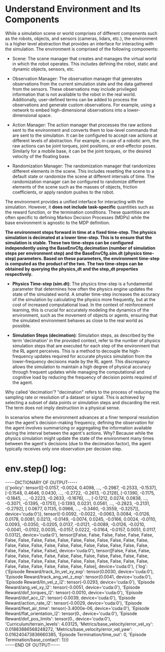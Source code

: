 # Understand Environment and Its Components

While a simulation scene or world comprises of different components such as the robots, objects, and sensors (cameras, lidars, etc.), the environment is a higher level abstraction that provides an interface for interacting with the simulation. The environment is comprised of the following components:

- Scene: The scene manager that creates and manages the virtual world in which the robot operates. This includes defining the robot,
static and dynamic objects, sensors, etc.

- Observation Manager: The observation manager that generates observations from the current simulation state and the data gathered 
from the sensors. These observations may include privileged information that is not available to the robot in the real world.
Additionally, user-defined terms can be added to process the observations and generate custom observations. 
For example, using a network to embed high-dimensional observations into a lower-dimensional space.

- Action Manager: The action manager that processes the raw actions sent to the environment and converts them to low-level commands 
that are sent to the simulation. It can be configured to accept raw actions at different levels of abstraction. 
For example, in case of a robotic arm, the raw actions can be joint torques, joint positions, or end-effector poses. 
Similarly for a mobile base, it can be the joint torques, or the desired velocity of the floating base.

- Randomization Manager: The randomization manager that randomizes different elements in the scene. 
This includes resetting the scene to a default state or randomize the scene at different intervals of time. 
The randomization manager can be configured to randomize different elements of the scene such as the masses of objects, 
friction coefficients, or apply random pushes to the robot.

The environment provides a unified interface for interacting with the simulation. However, it **does not include task-specific** quantities such as the reward function, or the termination conditions. These quantities are often specific to defining Markov Decision Processes (MDPs) while the base environment is agnostic to the MDP definition.

**The environment steps forward in time at a fixed time-step. The physics simulation is decimated at a lower time-step. This is to ensure that the simulation is stable. These two time-steps can be configured independently using the BaseEnvCfg.decimation (number of simulation steps per environment step) and the BaseEnvCfg.sim.dt (physics time-step) parameters. Based on these parameters, the environment time-step is computed as the product of the two. The two time-steps can be obtained by querying the physics_dt and the step_dt properties respectively.**

- **Physics Time-step (sim.dt)**: The physics time-step is a fundamental parameter that determines how often the physics engine updates the state of the simulated world. A smaller time-step increases the accuracy of the simulation by calculating the physics more frequently, but at the cost of increased computational load. In the context of reinforcement learning, this is crucial for accurately modeling the dynamics of the environment, such as the movement of objects or agents, ensuring that the simulated environment behaves as close to the real world as possible.

- **Simulation Steps (decimation)**: Simulation steps, as described by the term 'decimation' in the provided context, refer to the number of physics simulation steps that are executed for each step of the environment that the RL agent perceives. This is a method to decouple the high-frequency updates required for accurate physics simulation from the lower-frequency decisions made by the RL agent. This discrepancy allows the simulation to maintain a high degree of physical accuracy through frequent updates while managing the computational and cognitive load by reducing the frequency of decision points required of the agent.

Why called 'decimation'? "decimation" refers to the process of reducing the sampling rate or resolution of a dataset or signal. This is achieved by selecting a subset of data points or simulation steps and discarding the rest. The term does not imply destruction in a physical sense.

In scenarios where the environment advances at a finer temporal resolution than the agent's decision-making frequency, defining the observation for the agent involves summarizing or aggregating the information available during the interval between the agent's actions. Why? Because while the physics simulation might update the state of the environment many times between the agent's decisions (due to the decimation factor), the agent typically receives only one observation per decision step.

# env.step() log:

-----DICTIONARY OF OUTPUT-----<br>
 ({'policy': tensor([[-0.0157, -0.0024,  0.4098,  ..., -0.2987, -0.2533, -0.1537],
        [-0.1548,  0.4646,  0.0430,  ..., -0.2722, -0.2613, -0.2128],
        [-0.1390, -0.1175, -0.1845,  ..., -0.2223, -0.2633, -0.1676],
        ...,
        [-0.1212,  0.0274,  0.0838,  ..., -0.3071, -0.1395, -0.1751],
        [-0.1393,  0.0231,  0.0561,  ..., -0.2823, -0.2131, -0.2792],
        [ 0.0677,  0.1135,  0.0966,  ..., -0.3460, -0.3559, -0.3257]],
       device='cuda:0')}, tensor([-0.0092, -0.0022, -0.0063,  0.0084, -0.0126,  0.0178,  0.0081,  0.0213,
        -0.0149, -0.0074,  0.0245, -0.0166,  0.0024, -0.0110,  0.0093, -0.0350,
        -0.0205,  0.0137, -0.0121, -0.0089, -0.0126, -0.0210, -0.0041, -0.0102,
         0.0035, -0.0157,  0.0222, -0.0164, -0.0157,  0.0051,  0.0117,  0.0312],
       device='cuda:0'), tensor([False, False, False, False, False, False, False, False, False, False,
        False, False, False, False, False, False, False, False, False, False,
        False, False, False, False, False, False, False, False, False, False,
        False, False], device='cuda:0'), tensor([False, False, False, False, False, False, False, False, False, False,
        False, False, False, False, False, False, False, False, False, False,
        False, False, False, False, False, False, False, False, False, False,
        False, False], device='cuda:0'), {'log': {'Episode Reward/track_lin_vel_xy_exp': tensor(0.0030, device='cuda:0'), 'Episode Reward/track_ang_vel_z_exp': tensor(0.0041, device='cuda:0'), 'Episode Reward/lin_vel_z_l2': tensor(-0.0293, device='cuda:0'), 'Episode Reward/ang_vel_xy_l2': tensor(-0.0051, device='cuda:0'), 'Episode Reward/dof_torques_l2': tensor(-0.0010, device='cuda:0'), 'Episode Reward/dof_acc_l2': tensor(-0.0039, device='cuda:0'), 'Episode Reward/action_rate_l2': tensor(-0.0029, device='cuda:0'), 'Episode Reward/feet_air_time': tensor(-3.4000e-06, device='cuda:0'), 'Episode Reward/flat_orientation_l2': tensor(0., device='cuda:0'), 'Episode Reward/dof_pos_limits': tensor(0., device='cuda:0'), 'Curriculum/terrain_levels': 4.03125, 'Metrics/base_velocity/error_vel_xy': 0.01883886568248272, 'Metrics/base_velocity/error_vel_yaw': 0.016240473836660385, 'Episode Termination/time_out': 0, 'Episode Termination/base_contact': 1}}) <br>
-----END OF OUTPUT-----


